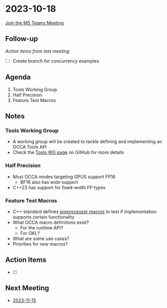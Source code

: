 # 2023-10-18

[Join the MS Teams Meeting](https://teams.microsoft.com/l/meetup-join/19%3ameeting_ZmNiNjYyNDctZWM2Yi00N2Y5LTkwYjYtNWEyNDg2ZTM0M2Rl%40thread.v2/0?context=%7b%22Tid%22%3a%220cfca185-25f7-49e3-8ae7-704d5326e285%22%2c%22Oid%22%3a%22e76e8444-bf17-4212-b407-066369e3264c%22%7d)

## Follow-up
*Action items from last meeting*

- [ ] Create branch for concurrency examples. 

## Agenda

1. Tools Working Group
2. Half Precision
3. Feature Test Macros

## Notes

### Tools Working Group

- A working group will be created to tackle defining and implementing an OCCA Tools API
- Check the [Tools WG page](https://github.com/libocca/occa-taf/blob/main/working-groups/tools/README.md) on GitHub for more details  

### Half Precision

- Most OCCA modes targeting GPUS support FP16
  - BF16 also has wide support
- C++23 has support for fixed-width FP types

### Feature Test Macros

- C++ standard defines [preprocessor macros](https://en.cppreference.com/w/cpp/feature_test) to test if implementation supports certain functionality
- What OCCA macro definitions exist?
  - For the runtime API?
  - For OKL? 
- What are some use cases?
- Priorities for new macros?

## Action Items

- [ ]

## Next Meeting

- [2023-11-15](2023-11-15.md)
